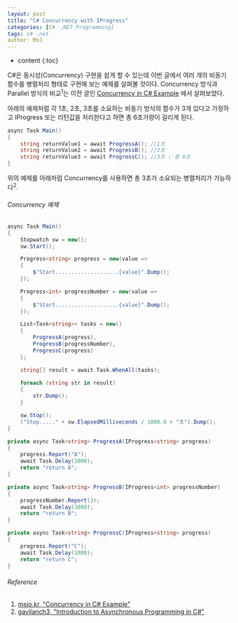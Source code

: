 ```yaml
---
layout: post
title: "C# Concurrency with IProgress"
categories: [C#ㆍ.NET Programming]
tags: c# .net
author: MsJ
---
```


* content
{:toc}

C#은 동시성(Concurrency) 구현을 쉽게 할 수 있는데 이번 글에서 여러 개의 비동기 함수를 병렬처리 형태로 구현해 보는 예제를 살펴볼 것이다. Concurrency 방식과 Parallel 방식의 비교<sup>1</sup>는 이전 글인 [Concurrency in C# Example](https://msjo.kr/2021/12/08/1/) 에서 살펴보았다.

아래의 예제처럼 각 1초, 2초, 3초를 소요하는 비동기 방식의 함수가 3개 있다고 가정하고 IProgress 또는 리턴값을 처리한다고 하면 총 6초가량이 걸리게 된다.

```cs
async Task Main()
{
    string returnValue1 = await ProgressA(); //1초
    string returnValue2 = await ProgressB(); //2초
    string returnValue3 = await ProgressC(); //3초 : 총 6초
}
```

위의 예제를 아래처럼 Concurrency를 사용하면 총 3초가 소요되는 병렬처리가 가능하다<sup>2</sup>.





###### Concurrency 예제

```cs
async Task Main()
{
    Stopwatch sw = new();
    sw.Start();

    Progress<string> progress = new(value =>
    {
        $"Start....................{value}".Dump();
    });

    Progress<int> progressNumber = new(value =>
    {
        $"Start....................{value}".Dump();
    });

    List<Task<string>> tasks = new()
    {
        ProgressA(progress),
        ProgressB(progressNumber),
        ProgressC(progress)
    };

    string[] result = await Task.WhenAll(tasks);

    foreach (string str in result)
    {
        str.Dump();
    }

    sw.Stop();
    ("Stop....." + sw.ElapsedMilliseconds / 1000.0 + "초").Dump();
}

private async Task<string> ProgressA(IProgress<string> progress)
{
    progress.Report("A");
    await Task.Delay(2000);
    return "return A";
}

private async Task<string> ProgressB(IProgress<int> progressNumber)
{
    progressNumber.Report(3);
    await Task.Delay(3000);
    return "return B";
}

private async Task<string> ProgressC(IProgress<string> progress)
{
    progress.Report("C");
    await Task.Delay(1000);
    return "return C";
}
```

###### Reference

1. [msjo.kr, "Concurrency in C# Example"](https://msjo.kr/2021/12/08/1/)
2. [gavilanch3, "Introduction to Asynchronous Programming in C#"](https://www.youtube.com/watch?v=D3pV2nS8bHM)
